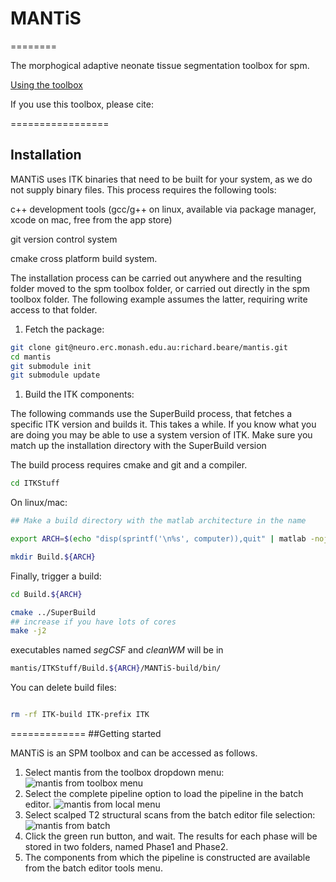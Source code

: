 # MANTiS
========

The morphogical adaptive neonate tissue segmentation toolbox for spm.


[Using the toolbox](#markdown-header-Getting-Started)

If you use this toolbox, please cite:


=================
## <a name="installation"> </a>Installation

MANTiS uses ITK binaries that need to be built for your system, as we
do not supply binary files. This process requires the following tools:

c++ development tools (gcc/g++ on linux, available via package manager, xcode on mac, free from the app store)

git version control system

cmake cross platform build system.

The installation process can be carried out anywhere and the resulting
folder moved to the spm toolbox folder, or carried out directly in the
spm toolbox folder. The following example assumes the latter,
requiring write access to that folder.

1. Fetch the package:

```bash
git clone git@neuro.erc.monash.edu.au:richard.beare/mantis.git
cd mantis
git submodule init
git submodule update
```

1. Build the ITK components:

The following commands use the SuperBuild process, that fetches a
specific ITK version and builds it. This takes a while. If you know
what you are doing you may be able to use a system version of
ITK. Make sure you match up the installation directory with the
SuperBuild version

The build process requires cmake and git and a compiler.

```bash
cd ITKStuff
```

On linux/mac:
```bash
## Make a build directory with the matlab architecture in the name

export ARCH=$(echo "disp(sprintf('\n%s', computer)),quit" | matlab -nojvm -nodesktop -nosplash |tail -1)

mkdir Build.${ARCH} 
```

Finally, trigger a build:

```bash
cd Build.${ARCH}

cmake ../SuperBuild
## increase if you have lots of cores
make -j2
```

executables named _segCSF_ and _cleanWM_ will be in
```bash
mantis/ITKStuff/Build.${ARCH}/MANTiS-build/bin/
```

You can delete build files:

```bash

rm -rf ITK-build ITK-prefix ITK

```

=============
##Getting started

MANTiS is an SPM toolbox and can be accessed as follows.

1. Select mantis from the toolbox dropdown menu:
![mantis from toolbox menu](https://neuro.erc.monash.edu.au/gitlab/richard.beare/mantis/raw/master/Instructions/mantis_toolbox_menu.png)
1. Select the complete pipeline option to load the pipeline in the batch editor.
![mantis from local menu](https://neuro.erc.monash.edu.au/gitlab/richard.beare/mantis/raw/master/Instructions/mantis_menu2.png)
1. Select scalped T2 structural scans from the batch editor file selection:
![mantis from batch](https://neuro.erc.monash.edu.au/gitlab/richard.beare/mantis/raw/master/Instructions/mantis_file_selection.png)
1. Click the green run button, and wait. The results for each phase will be stored in two folders, named Phase1 and Phase2.
1. The components from which the pipeline is constructed are available from the batch editor tools menu.
